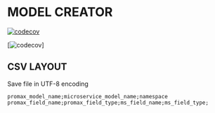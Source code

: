 # MODEL CREATOR

[![codecov](https://codecov.io/gh/guionardo/canaa-base-model-creator/branch/develop/graph/badge.svg)](https://codecov.io/gh/guionardo/canaa-base-model-creator)

[![codecov](https://codecov.io/gh/guionardo/canaa-base-model-creator/branch/develop/graphs/commits.svg)]

## CSV LAYOUT

Save file in UTF-8 encoding

``` CSV
promax_model_name;microservice_model_name;namespace
promax_field_name;promax_field_type;ms_field_name;ms_field_type;
```
